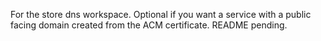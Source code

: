 For the store dns workspace.  Optional if you want a service with a public facing domain created from the ACM certificate.  README pending.